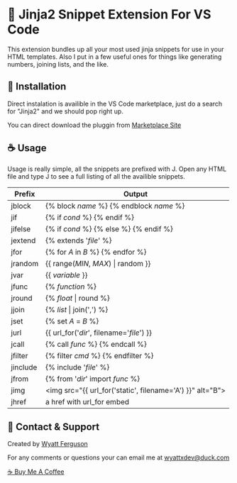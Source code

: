 # :tropical_drink: Jinja2 Snippet Extension For VS Code

This extension bundles up all your most used jinja snippets for use in your HTML templates. Also I put in a few useful ones for things like generating numbers, joining lists, and the like.

## :sushi: Installation

Direct instalation is availible in the VS Code marketplace, just do a search for "Jinja2" and we should pop right up.

You can direct download the pluggin from [Marketplace Site](https://marketplace.visualstudio.com/items?itemName=WyattFerguson.jinja2-snippet-kit)

## :coffee: Usage

Usage is really simple, all the snippets are prefixed with J. Open any HTML file and type J to see a full listing of all the availible snippets.

| Prefix   | Output                                                      |
| -------- | ----------------------------------------------------------- |
| jblock   | {% block *name* %} {% endblock *name* %}                    |
| jif      | {% if *cond* %} {% endif %}                                 |
| jifelse  | {% if *cond* %} {% else %} {% endif %}                      |
| jextend  | {% extends '*file*' %}                                      |
| jfor     | {% for *A* in *B* %} {% endfor %}                           |
| jrandom  | {{ range(*MIN*, *MAX*) \| random }}                         |
| jvar     | {{ *variable* }}                                            |
| jfunc    | {% *function* %}                                            |
| jround   | {% *float* \| round %}                                      |
| jjoin    | {% *list* \| join(',') %}                                   |
| jset     | {% set *A* = *B* %}                                         |
| jurl     | {{ url_for('*dir*', filename='*file*') }}                   |
| jcall    | {% call *func* %} {% endcall %}                             |
| jfilter  | {% filter *cmd* %} {% endfilter %}                          |
| jinclude | {% include '*file*' %}                                      |
| jfrom    | {% from '*dir*' import *func* %}                            |
| jimg     | <img src=\"{{ url_for('static', filename='A') }}\" alt="B"> |
| jhref    | a href with url_for embed                                   |


## :postbox: Contact & Support

Created by [Wyatt Ferguson](wyattxdev@duck.com)

For any comments or questions your can email me at [wyattxdev@duck.com](wyattxdev@duck.com)

[:coffee: Buy Me A Coffee](https://www.buymeacoffee.com/wyattferguson)



